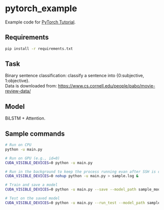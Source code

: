 # pytorch_example

Example code for [PyTorch Tutorial](https://docs.google.com/presentation/d/1JuVQPAM9JiEmP7iVFcCj6svneoip-_PNHnO0ygGfv0g/edit?usp=sharing).


## Requirements

```bash
pip install -r requirements.txt
```


## Task

Binary sentence classification: classify a sentence into {0:subjective, 1:objective}.  
Data is downloaded from: https://www.cs.cornell.edu/people/pabo/movie-review-data/


## Model

BiLSTM + Attention.


## Sample commands

```bash
# Run on CPU
python -u main.py

# Run on GPU (e.g., id=0)
CUDA_VISIBLE_DEVICES=0 python -u main.py

# Run in the background to keep the process running evan after SSH is disconnected
CUDA_VISIBLE_DEVICES=0 nohup python -u main.py > sample.log &

# Train and save a model
CUDA_VISIBLE_DEVICES=0 python -u main.py --save --model_path sample_model

# Test on the saved model
CUDA_VISIBLE_DEVICES=0 python -u main.py --run_test --model_path sample_model
```
